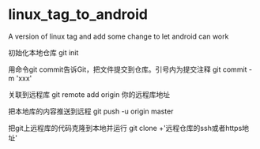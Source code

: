 # linux_tag_to_android
A version of linux tag and add some change to let android can work

初始化本地仓库
git init 

用命令git commit告诉Git，把文件提交到仓库。引号内为提交注释
git commit -m 'xxx'

关联到远程库
git remote add origin 你的远程库地址

把本地库的内容推送到远程
git push -u origin master

把git上远程库的代码克隆到本地并运行
git clone +'远程仓库的ssh或者https地址'



